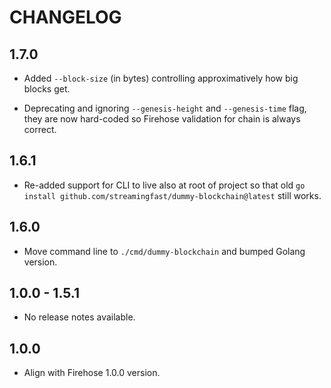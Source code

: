 # CHANGELOG

## 1.7.0

- Added `--block-size` (in bytes) controlling approximatively how big blocks get.

- Deprecating and ignoring `--genesis-height` and `--genesis-time` flag, they are now hard-coded so Firehose validation for chain is always correct.

## 1.6.1

- Re-added support for CLI to live also at root of project so that old `go install github.com/streamingfast/dummy-blockchain@latest` still works.

## 1.6.0

- Move command line to `./cmd/dummy-blockchain` and bumped Golang version.

## 1.0.0 - 1.5.1

- No release notes available.

## 1.0.0

- Align with Firehose 1.0.0 version.
